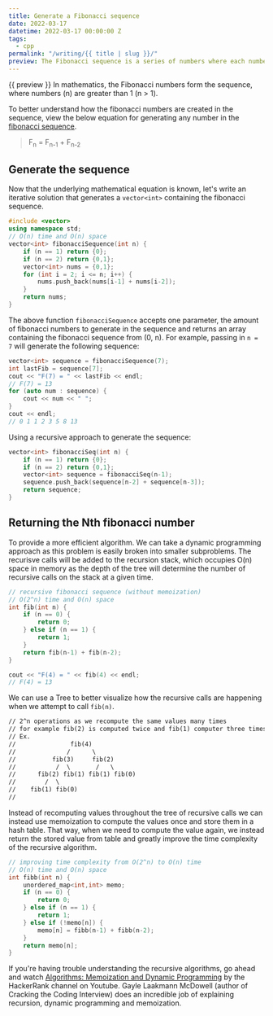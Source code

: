 ```yaml
---
title: Generate a Fibonacci sequence
date: 2022-03-17
datetime: 2022-03-17 00:00:00 Z
tags:
  - cpp
permalink: "/writing/{{ title | slug }}/"
preview: The Fibonacci sequence is a series of numbers where each number in the sequence is the sum of the two preceding numbers, with the sequence beginning with 0 and 1.
---
```


{{ preview }} In mathematics, the Fibonacci numbers form the sequence, where numbers (n) are greater than 1 (n > 1).

To better understand how the fibonacci numbers are created in the sequence, view the below equation for generating any number in the [fibonacci sequence](https://en.wikipedia.org/wiki/Fibonacci_number).

> F<sub>n</sub> = F<sub>n-1</sub> + F<sub>n-2</sub>

<h2 class="post-heading">Generate the sequence</h2>

Now that the underlying mathematical equation is known, let's write an iterative solution that generates a `vector<int>` containing the fibonacci sequence.

```cpp
#include <vector>
using namespace std;
// O(n) time and O(n) space
vector<int> fibonacciSequence(int n) {
    if (n == 1) return {0};
    if (n == 2) return {0,1};
    vector<int> nums = {0,1};
    for (int i = 2; i <= n; i++) {
        nums.push_back(nums[i-1] + nums[i-2]);
    }
    return nums;
}
```

The above function `fibonacciSequence` accepts one parameter, the amount of fibonacci numbers to generate in the sequence and returns an array containing the fibonacci sequence from (0, n). For example, passing in `n = 7` will generate the following sequence:

```cpp
vector<int> sequence = fibonacciSequence(7);
int lastFib = sequence[7];
cout << "F(7) = " << lastFib << endl;
// F(7) = 13
for (auto num : sequence) {
    cout << num << " ";
}
cout << endl;
// 0 1 1 2 3 5 8 13
```

Using a recursive approach to generate the sequence:

```cpp
vector<int> fibonacciSeq(int n) {
    if (n == 1) return {0};
    if (n == 2) return {0,1};
    vector<int> sequence = fibonacciSeq(n-1);
    sequence.push_back(sequence[n-2] + sequence[n-3]);
    return sequence;
}
```

<h2 class="post-heading">Returning the Nth fibonacci number</h2>

To provide a more efficient algorithm. We can take a dynamic programming approach as this problem is easily broken into smaller subproblems. The recurisve calls will be added to the recursion stack, which occupies O(n) space in memory as the depth of the tree will determine the number of recursive calls on the stack at a given time.

```cpp
// recursive fibonacci sequence (without memoization)
// O(2^n) time and O(n) space
int fib(int n) {
	if (n == 0) {
		return 0;
	} else if (n == 1) {
		return 1;
	}
	return fib(n-1) + fib(n-2);
}

cout << "F(4) = " << fib(4) << endl;
// F(4) = 13
```

We can use a Tree to better visualize how the recursive calls are happening when we attempt to call `fib(n)`.

```txt
// 2^n operations as we recompute the same values many times
// for example fib(2) is computed twice and fib(1) computer three times
// Ex.
// 			     fib(4)
//  		    /      \
// 		    fib(3)     fib(2)
//           /  \	    /   \
//      fib(2) fib(1) fib(1) fib(0)
//        /  \
//    fib(1) fib(0)
//
```

Instead of recomputing values throughout the tree of recursive calls we can instead use memoization to compute the values once and store them in a hash table. That way, when we need to compute the value again, we instead return the stored value from table and greatly improve the time complexity of the recursive algorithm.

```cpp
// improving time complexity from O(2^n) to O(n) time
// O(n) time and O(n) space
int fibb(int n) {
	unordered_map<int,int> memo;
	if (n == 0) {
		return 0;
	} else if (n == 1) {
		return 1;
	} else if (!memo[n]) {
		memo[n] = fibb(n-1) + fibb(n-2);
	}
	return memo[n];
}
```

If you're having trouble understanding the recursive algorithms, go ahead and watch [Algorithms: Memoization and Dynamic Programming](https://www.youtube.com/watch?v=P8Xa2BitN3I) by the HackerRank channel on Youtube. Gayle Laakmann McDowell (author of Cracking the Coding Interview) does an incredible job of explaining recursion, dynamic programming and memoization.